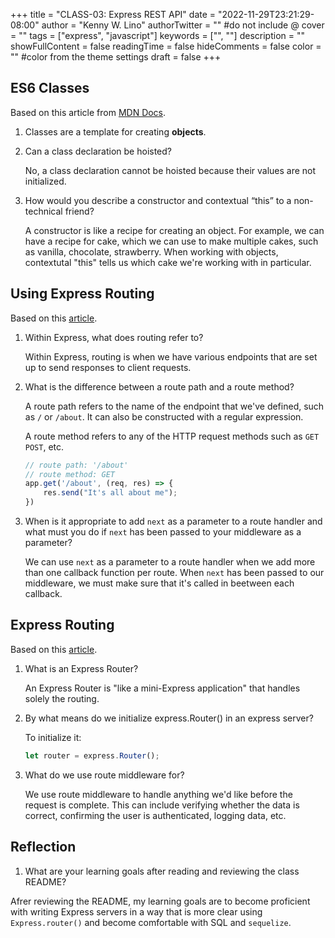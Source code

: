 +++
title = "CLASS-03: Express REST API"
date = "2022-11-29T23:21:29-08:00"
author = "Kenny W. Lino"
authorTwitter = "" #do not include @
cover = ""
tags = ["express", "javascript"]
keywords = ["", ""]
description = ""
showFullContent = false
readingTime = false
hideComments = false
color = "" #color from the theme settings
draft = false
+++

## ES6 Classes

Based on this article from [MDN Docs](https://developer.mozilla.org/en-US/docs/Web/JavaScript/Reference/Classes).

1. Classes are a template for creating **objects**.

2. Can a class declaration be hoisted?

    No, a class declaration cannot be hoisted because their values are not initialized.

3. How would you describe a constructor and contextual “this” to a non-technical friend?

    A constructor is like a recipe for creating an object. For example, we can have a recipe for cake, which we can use to make multiple cakes, such as vanilla, chocolate, strawberry. When working with objects, contextutal "this" tells us which cake we're working with in particular.


## Using Express Routing

Based on this [article](https://expressjs.com/en/guide/routing.html).

1. Within Express, what does routing refer to?

    Within Express, routing is when we have various endpoints that are set up to send responses to client requests.

2. What is the difference between a route path and a route method?

    A route path refers to the name of the endpoint that we've defined, such as `/` or `/about`. It can also be constructed with a regular expression.

    A route method refers to any of the HTTP request methods such as `GET` `POST`, etc.

    ```javascript
    // route path: '/about'
    // route method: GET
    app.get('/about', (req, res) => {
        res.send("It's all about me");
    })
    ```

3. When is it appropriate to add `next` as a parameter to a route handler and what must you do if `next` has been passed to your middleware as a parameter?

    We can use `next` as a parameter to a route handler when we add more than one callback function per route. When `next` has been passed to our middleware, we must make sure that it's called in beetween each callback.


## Express Routing

Based on this [article](https://www.digitalocean.com/community/tutorials/learn-to-use-the-new-router-in-expressjs-4).

1. What is an Express Router?

    An Express Router is "like a mini-Express application" that handles solely the routing.

2. By what means do we initialize express.Router() in an express server?

    To initialize it:

    ```javascript
    let router = express.Router();
    ```

3. What do we use route middleware for?

    We use route middleware to handle anything we'd like before the request is complete. This can include verifying whether the data is correct, confirming the user is authenticated, logging data, etc.

## Reflection

1. What are your learning goals after reading and reviewing the class README?

Afrer reviewing the README, my learning goals are to become proficient with writing Express servers in a way that is more clear using `Express.router()` and become comfortable with SQL and `sequelize`.